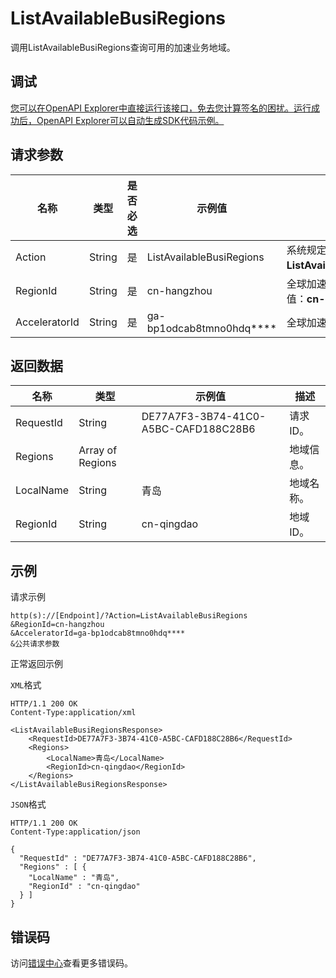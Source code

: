 # ListAvailableBusiRegions

调用ListAvailableBusiRegions查询可用的加速业务地域。

## 调试

[您可以在OpenAPI Explorer中直接运行该接口，免去您计算签名的困扰。运行成功后，OpenAPI Explorer可以自动生成SDK代码示例。](https://api.aliyun.com/#product=Ga&api=ListAvailableBusiRegions&type=RPC&version=2019-11-20)

## 请求参数

|名称|类型|是否必选|示例值|描述|
|--|--|----|---|--|
|Action|String|是|ListAvailableBusiRegions|系统规定参数。取值：**ListAvailableBusiRegions**。 |
|RegionId|String|是|cn-hangzhou|全球加速所在的地域ID。取值：**cn-hangzhou**。 |
|AcceleratorId|String|是|ga-bp1odcab8tmno0hdq\*\*\*\*|全球加速实例ID。 |

## 返回数据

|名称|类型|示例值|描述|
|--|--|---|--|
|RequestId|String|DE77A7F3-3B74-41C0-A5BC-CAFD188C28B6|请求ID。 |
|Regions|Array of Regions| |地域信息。 |
|LocalName|String|青岛|地域名称。 |
|RegionId|String|cn-qingdao|地域ID。 |

## 示例

请求示例

```
http(s)://[Endpoint]/?Action=ListAvailableBusiRegions
&RegionId=cn-hangzhou
&AcceleratorId=ga-bp1odcab8tmno0hdq****
&公共请求参数
```

正常返回示例

`XML`格式

```
HTTP/1.1 200 OK
Content-Type:application/xml

<ListAvailableBusiRegionsResponse>
    <RequestId>DE77A7F3-3B74-41C0-A5BC-CAFD188C28B6</RequestId>
    <Regions>
        <LocalName>青岛</LocalName>
        <RegionId>cn-qingdao</RegionId>
    </Regions>
</ListAvailableBusiRegionsResponse>
```

`JSON`格式

```
HTTP/1.1 200 OK
Content-Type:application/json

{
  "RequestId" : "DE77A7F3-3B74-41C0-A5BC-CAFD188C28B6",
  "Regions" : [ {
    "LocalName" : "青岛",
    "RegionId" : "cn-qingdao"
  } ]
}
```

## 错误码

访问[错误中心](https://error-center.alibabacloud.com/status/product/Ga)查看更多错误码。

